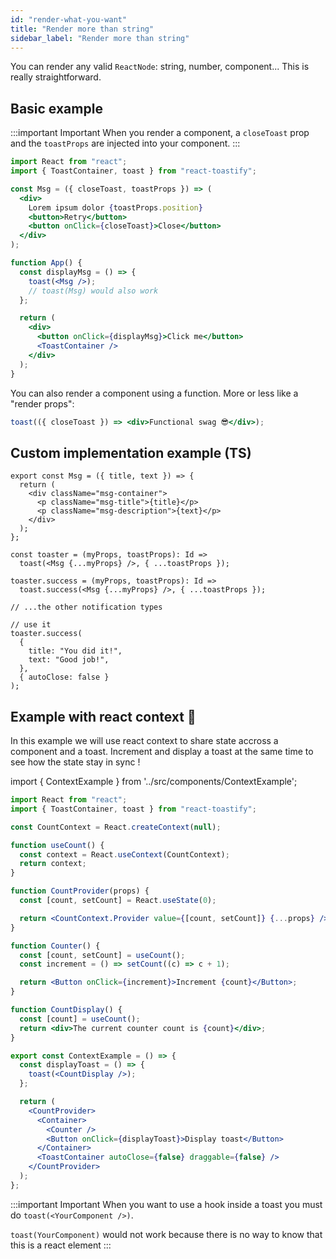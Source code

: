 ```yaml
---
id: "render-what-you-want"
title: "Render more than string"
sidebar_label: "Render more than string"
---
```


You can render any valid `ReactNode`: string, number, component... This is really straightforward.

## Basic example

:::important Important
When you render a component, a `closeToast` prop and the `toastProps` are injected into your component.
:::

```jsx
import React from "react";
import { ToastContainer, toast } from "react-toastify";

const Msg = ({ closeToast, toastProps }) => (
  <div>
    Lorem ipsum dolor {toastProps.position}
    <button>Retry</button>
    <button onClick={closeToast}>Close</button>
  </div>
);

function App() {
  const displayMsg = () => {
    toast(<Msg />);
    // toast(Msg) would also work
  };

  return (
    <div>
      <button onClick={displayMsg}>Click me</button>
      <ToastContainer />
    </div>
  );
}
```

You can also render a component using a function. More or less like a "render props":

```jsx
toast(({ closeToast }) => <div>Functional swag 😎</div>);
```

## Custom implementation example (TS)

```tsx
export const Msg = ({ title, text }) => {
  return (
    <div className="msg-container">
      <p className="msg-title">{title}</p>
      <p className="msg-description">{text}</p>
    </div>
  );
};

const toaster = (myProps, toastProps): Id =>
  toast(<Msg {...myProps} />, { ...toastProps });

toaster.success = (myProps, toastProps): Id =>
  toast.success(<Msg {...myProps} />, { ...toastProps });

// ...the other notification types

// use it
toaster.success(
  {
    title: "You did it!",
    text: "Good job!",
  },
  { autoClose: false }
);
```

## Example with react context 🚀

In this example we will use react context to share state accross a component and a toast. Increment and display a toast at the same time to see how the state stay in sync !

import { ContextExample } from '../src/components/ContextExample';

<ContextExample />

```jsx
import React from "react";
import { ToastContainer, toast } from "react-toastify";

const CountContext = React.createContext(null);

function useCount() {
  const context = React.useContext(CountContext);
  return context;
}

function CountProvider(props) {
  const [count, setCount] = React.useState(0);

  return <CountContext.Provider value={[count, setCount]} {...props} />;
}

function Counter() {
  const [count, setCount] = useCount();
  const increment = () => setCount((c) => c + 1);

  return <Button onClick={increment}>Increment {count}</Button>;
}

function CountDisplay() {
  const [count] = useCount();
  return <div>The current counter count is {count}</div>;
}

export const ContextExample = () => {
  const displayToast = () => {
    toast(<CountDisplay />);
  };

  return (
    <CountProvider>
      <Container>
        <Counter />
        <Button onClick={displayToast}>Display toast</Button>
      </Container>
      <ToastContainer autoClose={false} draggable={false} />
    </CountProvider>
  );
};
```

:::important Important
When you want to use a hook inside a toast you must do `toast(<YourComponent />)`.

`toast(YourComponent)` would not work because there is no way to know that this is a react element
:::
